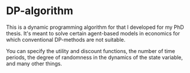 # DP-algorithm

This is a dynamic programming algorithm for that I developed for my PhD thesis. It's meant to solve certain agent-based models in economics for which conventional DP-methods are not suitable.

You can specify the utility and discount functions, the number of time periods, the degree of randomness in the dynamics of the state variable, and many other things.
